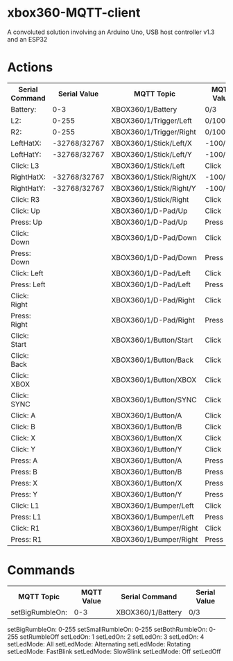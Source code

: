 # xbox360-MQTT-client
A convoluted solution involving an Arduino Uno, USB host controller v1.3 and an ESP32


# Actions

<table>
  <tr>
    <th>Serial Command</th>
    <th>Serial Value</th>
    <th>MQTT Topic</th>
    <th>MQTT Value</th>
  </tr>

<tr><td>Battery:</td><td>0-3</td><td>XBOX360/1/Battery</td><td>0/3</td></tr>
<tr><td>L2:</td><td>0-255</td><td>XBOX360/1/Trigger/Left</td><td>0/100</td></tr>
<tr><td>R2:</td><td>0-255</td><td>XBOX360/1/Trigger/Right</td><td>0/100</td></tr>

<tr><td>LeftHatX:</td><td>-32768/32767</td><td>XBOX360/1/Stick/Left/X</td><td>-100/100</td></tr>
<tr><td>LeftHatY:</td><td>-32768/32767</td><td>XBOX360/1/Stick/Left/Y</td><td>-100/100</td></tr>
<tr><td>Click: L3</td><td></td><td>XBOX360/1/Stick/Left</td><td>Click</td></tr>

<tr><td>RightHatX:</td><td>-32768/32767</td><td>XBOX360/1/Stick/Right/X</td><td>-100/100</td></tr>
<tr><td>RightHatY:</td><td>-32768/32767</td><td>XBOX360/1/Stick/Right/Y</td><td>-100/100</td></tr>
<tr><td>Click: R3</td><td></td><td>XBOX360/1/Stick/Right</td><td>Click</td></tr>

<tr><td>Click: Up</td><td></td><td>XBOX360/1/D-Pad/Up</td><td>Click</td></tr>
<tr><td>Press: Up</td><td></td><td>XBOX360/1/D-Pad/Up</td><td>Press</td></tr>
<tr><td>Click: Down</td><td></td><td>XBOX360/1/D-Pad/Down</td><td>Click</td></tr>
<tr><td>Press: Down</td><td></td><td>XBOX360/1/D-Pad/Down</td><td>Press</td></tr>
<tr><td>Click: Left</td><td></td><td>XBOX360/1/D-Pad/Left</td><td>Click</td></tr>
<tr><td>Press: Left</td><td></td><td>XBOX360/1/D-Pad/Left</td><td>Press</td></tr>
<tr><td>Click: Right</td><td></td><td>XBOX360/1/D-Pad/Right</td><td>Click</td></tr>
<tr><td>Press: Right</td><td></td><td>XBOX360/1/D-Pad/Right</td><td>Press</td></tr>

<tr><td>Click: Start</td><td></td><td>XBOX360/1/Button/Start</td><td>Click</td></tr>
<tr><td>Click: Back</td><td></td><td>XBOX360/1/Button/Back</td><td>Click</td></tr>
<tr><td>Click: XBOX</td><td></td><td>XBOX360/1/Button/XBOX</td><td>Click</td></tr>
<tr><td>Click: SYNC</td><td></td><td>XBOX360/1/Button/SYNC</td><td>Click</td></tr>
 
<tr><td>Click: A</td><td></td><td>XBOX360/1/Button/A</td><td>Click</td></tr>
<tr><td>Click: B</td><td></td><td>XBOX360/1/Button/B</td><td>Click</td></tr>
<tr><td>Click: X</td><td></td><td>XBOX360/1/Button/X</td><td>Click</td></tr>
<tr><td>Click: Y</td><td></td><td>XBOX360/1/Button/Y</td><td>Click</td></tr>
<tr><td>Press: A</td><td></td><td>XBOX360/1/Button/A</td><td>Press</td></tr>
<tr><td>Press: B</td><td></td><td>XBOX360/1/Button/B</td><td>Press</td></tr>
<tr><td>Press: X</td><td></td><td>XBOX360/1/Button/X</td><td>Press</td></tr>
<tr><td>Press: Y</td><td></td><td>XBOX360/1/Button/Y</td><td>Press</td></tr>

<tr><td>Click: L1</td><td></td><td>XBOX360/1/Bumper/Left</td><td>Click</td></tr>
<tr><td>Press: L1</td><td></td><td>XBOX360/1/Bumper/Left</td><td>Press</td></tr>
<tr><td>Click: R1</td><td></td><td>XBOX360/1/Bumper/Right</td><td>Click</td></tr>
<tr><td>Press: R1</td><td></td><td>XBOX360/1/Bumper/Right</td><td>Press</td></tr>

</table>

# Commands

<table>
  <tr>
    <th>MQTT Topic</th>
    <th>MQTT Value</th>
    <th>Serial Command</th>
    <th>Serial Value</th>
  </tr>


  <tr><td>setBigRumbleOn:</td><td>0-3</td><td>XBOX360/1/Battery</td><td>0/3</td></tr>

</table>


setBigRumbleOn: 0-255
setSmallRumbleOn: 0-255
setBothRumbleOn: 0-255
setRumbleOff
setLedOn: 1
setLedOn: 2
setLedOn: 3
setLedOn: 4
setLedMode: All
setLedMode: Alternating
setLedMode: Rotating
setLedMode: FastBlink
setLedMode: SlowBlink
setLedMode: Off
setLedOff